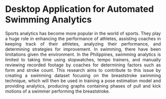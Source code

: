 # Desktop Application for Automated Swimming Analytics
<p align="justify">
  Sports analytics has become more popular in the world of sports. They play a huge role in enhancing the performance of athletes, assisting coaches in keeping track of their athletes, analyzing their performance, and determining strategies for improvement. In swimming, there have been limitations given the environment. In the Philippines, swimming analytics is limited to taking time using stopwatches, tempo trainers, and manually reviewing recorded footage by coaches for determining factors such as form and stroke count. This research aims to contribute to this issue by creating a swimming dataset focusing on the breaststroke swimming technique, which will then be used in training a pose estimation model and providing analytics, producing graphs containing phases of pull and kick motions of a swimmer performing the breaststroke.
</p>
